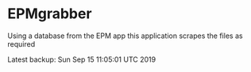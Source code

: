 # EPMgrabber
Using a database from the EPM app this application scrapes the files as required


Latest backup: Sun Sep 15 11:05:01 UTC 2019
